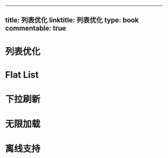 
---
title: 列表优化
linktitle: 列表优化
type: book
commentable: true
---

# 列表优化

# Flat List

# 下拉刷新

# 无限加载

# 离线支持

    